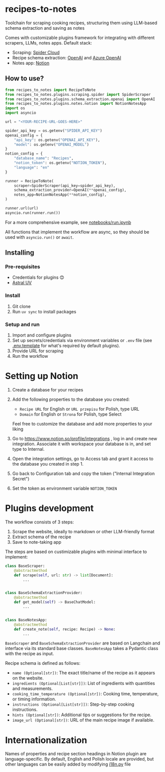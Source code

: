 # recipes-to-notes
Toolchain for scraping cooking recipes, structuring them using LLM-based schema extraction and saving as notes

Comes with customizable plugins framework for integrating with different scrapers, LLMs, notes apps. Default stack:

- Scraping: [Spider Cloud](https://spider.cloud)
- Recipe schema extraction: [OpenAI](https://python.langchain.com/api_reference/openai/chat_models/langchain_openai.chat_models.base.ChatOpenAI.html) and [Azure OpenAI](https://python.langchain.com/api_reference/openai/chat_models/langchain_openai.chat_models.azure.AzureChatOpenAI.html#azurechatopenai)
- Notes app: [Notion](http://notion.com/)

## How to use?

```python
from recipes_to_notes import RecipeToNote
from recipes_to_notes.plugins.scraping.spider import SpiderScraper
from recipes_to_notes.plugins.schema_extraction.openai import OpenAI
from recipes_to_notes.plugins.notes.notion import NotionNotesApp
import os
import asyncio

url = "<YOUR-RECIPE-URL-GOES-HERE>"

spider_api_key = os.getenv("SPIDER_API_KEY")
openai_config = {
    "api_key": os.getenv("OPENAI_API_KEY"),
    "model": os.getenv("OPENAI_MODEL")
}
notion_config = {
    "database_name": "Recipes",
    "notion_token": os.getenv("NOTION_TOKEN"),
    "language": "en"
}

runner = RecipeToNote(
    scraper=SpiderScraper(api_key=spider_api_key),
    schema_extraction_provider=OpenAI(**openai_config),
    notes_app=NotionNotesApp(**notion_config),
)

runner.url(url)
asyncio.run(runner.run())
```
For a more comprehensive example, see [notebooks/run.ipynb](notebooks/run.ipynb)

All functions that implement the workflow are async, so they should be used with `asyncio.run()` or `await`.

## Installing
### Pre-requisites
- Credentials for plugins 😊
- [Astral UV](https://docs.astral.sh/uv/getting-started/installation/)

### Install
1. Git clone
2. Run `uv sync` to install packages

### Setup and run
1. Import and configure plugins
2. Set up secrets/credentials via environment variables or `.env` file (see [.env.template](.env.template) for what's required by default plugins).
3. Provide URL for scraping
4. Run the workflow


# Setting up Notion
1. Create a database for your recipes

2. Add the following properties to the database you created:
   - `Recipe URL` for English or `URL przepisu` for Polish, type URL
   - `Domain` for English or `Strona` for Polish, type Select
   
   Feel free to customize the database and add more properties to your liking

3. Go to https://www.notion.so/profile/integrations , log in and create new integration. Associate it with workspace your database is in, and set type to Internal.
4. Open the integration settings, go to Access tab and grant it access to the database you created in step 1.

5. Go back to Configuration tab and copy the token ("Internal Integration Secret")

6. Set the token as environment variable `NOTION_TOKEN`


# Plugins development
The workflow consists of 3 steps:

1. Scrape the website, ideally to markdown or other LLM-friendly format
2. Extract schema of the recipe
3. Save to note-taking app

The steps are based on custimizable plugins with minimal interface to implement:

```python
class BaseScraper:
    @abstractmethod
    def scrape(self, url: str) -> list[Document]:
        ...


class BaseSchemaExtractionProvider:
    @abstractmethod
    def get_model(self) -> BaseChatModel:
        ...


class BaseNotesApp:
    @abstractmethod
    def create_note(self, recipe: Recipe) -> None:
        ...
```

`BaseScraper` and `BaseSchemaExtractionProvider` are based on Langchain and interface via its standard base classes. `BaseNotesApp` takes a Pydantic class with the recipe as input.

Recipe schema is defined as follows:

- `name (Optional[str])`: The exact title/name of the recipe as it appears on the website.
- `ingredients (Optional[List[str]])`: List of ingredients with quantities and measurements.
- `cooking_time_temperature (Optional[str])`: Cooking time, temperature, or timing information.
- `instructions (Optional[List[str]])`: Step-by-step cooking instructions.
- `hints (Optional[str])`: Additional tips or suggestions for the recipe.
- `image_url (Optional[str])`: URL of the main recipe image if available.


# Internationalization
Names of properties and recipe section headings in Notion plugin are language-specific.
By default, English and Polish locale are provided, but other languages can be easily added by modifying [i18n.py](src/recipes_to_notes/i18n.py) file